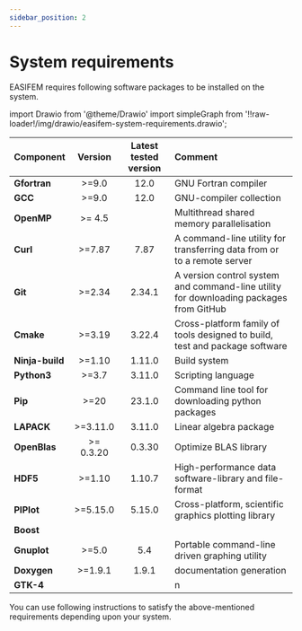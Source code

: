 ```yaml
---
sidebar_position: 2
---
```


# System requirements

EASIFEM requires following software packages to be installed on the system.

import Drawio from '@theme/Drawio'
import simpleGraph from '!!raw-loader!/img/drawio/easifem-system-requirements.drawio';

<Drawio content={simpleGraph} page={1} />

| Component       |  Version  | Latest tested version | Comment                                                                                |
| :-------------- | :-------: | :-------------------: | :------------------------------------------------------------------------------------- |
| **Gfortran**    |   >=9.0   |         12.0          | GNU Fortran compiler                                                                   |
| **GCC**         |   >=9.0   |         12.0          | GNU-compiler collection                                                                |
| **OpenMP**      |  >= 4.5   |                       | Multithread shared memory parallelisation                                              |
| **Curl**        |  >=7.87   |         7.87          | A command-line utility for transferring data from or to a remote server                |
| **Git**         |  >=2.34   |        2.34.1         | A version control system and command-line utility for downloading packages from GitHub |
| **Cmake**       |  >=3.19   |        3.22.4         | Cross-platform family of tools designed to build, test and package software            |
| **Ninja-build** |  >=1.10   |        1.11.0         | Build system                                                                           |
| **Python3**     |   >=3.7   |        3.11.0         | Scripting language                                                                     |
| **Pip**         |   >=20    |        23.1.0         | Command line tool for downloading python packages                                      |
| **LAPACK**      | >=3.11.0  |        3.11.0         | Linear algebra package                                                                 |
| **OpenBlas**    | >= 0.3.20 |        0.3.30         | Optimize BLAS library                                                                  |
| **HDF5**        |  >=1.10   |        1.10.7         | High-performance data software-library and file-format                                 |
| **PlPlot**      | >=5.15.0  |        5.15.0         | Cross-platform, scientific graphics plotting library                                   |
| **Boost**       |           |                       |                                                                                        |
| **Gnuplot**     |   >=5.0   |          5.4          | Portable command-line driven graphing utility                                          |
| **Doxygen**     |  >=1.9.1  |         1.9.1         | documentation generation                                                               |
| **GTK-4**       |           |                       | n                                                                                      |

You can use following instructions to satisfy the above-mentioned requirements depending upon your system.

